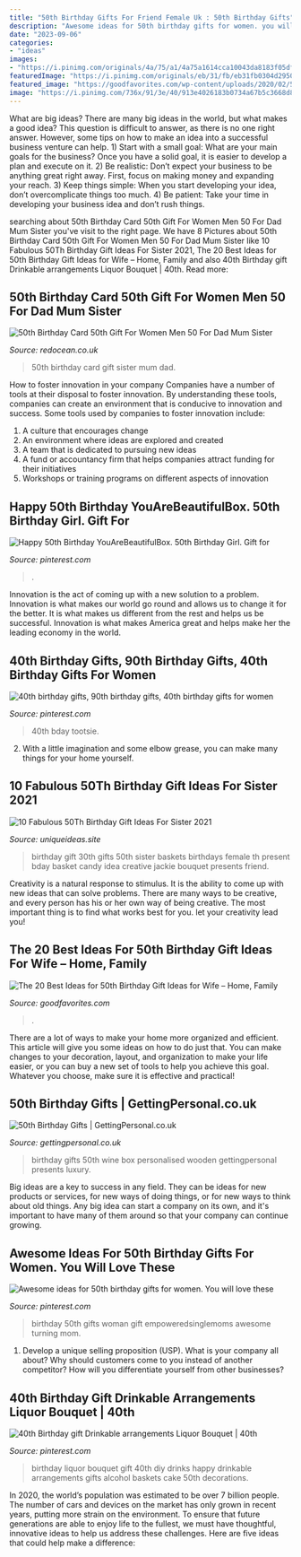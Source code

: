 ```yaml
---
title: "50th Birthday Gifts For Friend Female Uk : 50th Birthday Gifts"
description: "Awesome ideas for 50th birthday gifts for women. you will love these"
date: "2023-09-06"
categories:
- "ideas"
images:
- "https://i.pinimg.com/originals/4a/75/a1/4a75a1614cca10043da8183f05df5e70.jpg"
featuredImage: "https://i.pinimg.com/originals/eb/31/fb/eb31fb0304d29501259f5d5f47614f1b.png"
featured_image: "https://goodfavorites.com/wp-content/uploads/2020/02/50th-birthday-gift-ideas-for-wife-unique-50th-birthday-t-for-women-pink-opal-necklace-gold-5th-of-50th-birthday-gift-ideas-for-wife.jpg"
image: "https://i.pinimg.com/736x/91/3e/40/913e4026183b0734a67b5c3668d8336f.jpg"
---
```



What are big ideas?
There are many big ideas in the world, but what makes a good idea? This question is difficult to answer, as there is no one right answer. However, some tips on how to make an idea into a successful business venture can help. 1) Start with a small goal: What are your main goals for the business? Once you have a solid goal, it is easier to develop a plan and execute on it. 2) Be realistic: Don’t expect your business to be anything great right away. First, focus on making money and expanding your reach. 3) Keep things simple: When you start developing your idea, don’t overcomplicate things too much. 4) Be patient: Take your time in developing your business idea and don’t rush things.

	

		
searching about 50th Birthday Card 50th Gift For Women Men 50 For Dad Mum Sister you've visit to the right page. We have 8 Pictures about 50th Birthday Card 50th Gift For Women Men 50 For Dad Mum Sister like 10 Fabulous 50Th Birthday Gift Ideas For Sister 2021, The 20 Best Ideas for 50th Birthday Gift Ideas for Wife – Home, Family and also 40th Birthday gift Drinkable arrangements Liquor Bouquet | 40th. Read more:
		
    
## 50th Birthday Card 50th Gift For Women Men 50 For Dad Mum Sister

<img loading=lazy src="https://www.redocean.co.uk/image/cache/products/14197/image01_2000-1500x1500.jpg" onerror="this.onerror=null;this.src='https://tse2.mm.bing.net/th?id=OIP.3nJTxhSKxa3lAb4VPTB7HAHaHa&amp;pid=15.1';" alt="50th Birthday Card 50th Gift For Women Men 50 For Dad Mum Sister">

_Source: redocean.co.uk_

>50th birthday card gift sister mum dad. 

	

How to foster innovation in your company
Companies have a number of tools at their disposal to foster innovation. By understanding these tools, companies can create an environment that is conducive to innovation and success. 
Some tools used by companies to foster innovation include: 

1. A culture that encourages change 
2. An environment where ideas are explored and created 
3. A team that is dedicated to pursuing new ideas 
4. A fund or accountancy firm that helps companies attract funding for their initiatives 
5. Workshops or training programs on different aspects of innovation 

    
## Happy 50th Birthday YouAreBeautifulBox. 50th Birthday Girl. Gift For

<img loading=lazy src="https://i.pinimg.com/736x/91/3e/40/913e4026183b0734a67b5c3668d8336f.jpg" onerror="this.onerror=null;this.src='https://tse3.mm.bing.net/th?id=OIP.vbGFvRRrpPyA5vfLju-2HQHaJc&amp;pid=15.1';" alt="Happy 50th Birthday YouAreBeautifulBox. 50th Birthday Girl. Gift for">

_Source: pinterest.com_

>. 

	

Innovation is the act of coming up with a new solution to a problem. Innovation is what makes our world go round and allows us to change it for the better. It is what makes us different from the rest and helps us be successful. Innovation is what makes America great and helps make her the leading economy in the world.

    
## 40th Birthday Gifts, 90th Birthday Gifts, 40th Birthday Gifts For Women

<img loading=lazy src="https://i.pinimg.com/originals/4a/75/a1/4a75a1614cca10043da8183f05df5e70.jpg" onerror="this.onerror=null;this.src='https://tse3.mm.bing.net/th?id=OIP.lDoSOW0o9f1pVddQzw5GsQHaJ4&amp;pid=15.1';" alt="40th birthday gifts, 90th birthday gifts, 40th birthday gifts for women">

_Source: pinterest.com_

>40th bday tootsie. 

	

2. With a little imagination and some elbow grease, you can make many things for your home yourself.

    
## 10 Fabulous 50Th Birthday Gift Ideas For Sister 2021

<img loading=lazy src="https://www.uniqueideas.site/wp-content/uploads/jackies-30-th-birthday-gifts-pinterest-30th-birthdays-and-30.jpg" onerror="this.onerror=null;this.src='https://tse3.mm.bing.net/th?id=OIP.KksnitokHwcGkVzO08K9zgHaJ4&amp;pid=15.1';" alt="10 Fabulous 50Th Birthday Gift Ideas For Sister 2021">

_Source: uniqueideas.site_

>birthday gift 30th gifts 50th sister baskets birthdays female th present bday basket candy idea creative jackie bouquet presents friend. 

	

Creativity is a natural response to stimulus. It is the ability to come up with new ideas that can solve problems. There are many ways to be creative, and every person has his or her own way of being creative. The most important thing is to find what works best for you. let your creativity lead you!

    
## The 20 Best Ideas For 50th Birthday Gift Ideas For Wife – Home, Family

<img loading=lazy src="https://goodfavorites.com/wp-content/uploads/2020/02/50th-birthday-gift-ideas-for-wife-unique-50th-birthday-t-for-women-pink-opal-necklace-gold-5th-of-50th-birthday-gift-ideas-for-wife.jpg" onerror="this.onerror=null;this.src='https://tse1.mm.bing.net/th?id=OIP.70TSPCxhSMUxREWm5-nGHQHaGF&amp;pid=15.1';" alt="The 20 Best Ideas for 50th Birthday Gift Ideas for Wife – Home, Family">

_Source: goodfavorites.com_

>. 

	

There are a lot of ways to make your home more organized and efficient. This article will give you some ideas on how to do just that. You can make changes to your decoration, layout, and organization to make your life easier, or you can buy a new set of tools to help you achieve this goal. Whatever you choose, make sure it is effective and practical!

    
## 50th Birthday Gifts | GettingPersonal.co.uk

<img loading=lazy src="http://media.gettingpersonal.co.uk/122001/images/products/87/21887/lister.jpg?width=444" onerror="this.onerror=null;this.src='https://tse4.mm.bing.net/th?id=OIP.a82VAStnOtIeLz1biPuCHgHaHa&amp;pid=15.1';" alt="50th Birthday Gifts | GettingPersonal.co.uk">

_Source: gettingpersonal.co.uk_

>birthday gifts 50th wine box personalised wooden gettingpersonal presents luxury. 

	

Big ideas are a key to success in any field. They can be ideas for new products or services, for new ways of doing things, or for new ways to think about old things. Any big idea can start a company on its own, and it's important to have many of them around so that your company can continue growing.

    
## Awesome Ideas For 50th Birthday Gifts For Women. You Will Love These

<img loading=lazy src="https://i.pinimg.com/originals/eb/31/fb/eb31fb0304d29501259f5d5f47614f1b.png" onerror="this.onerror=null;this.src='https://tse2.mm.bing.net/th?id=OIP.XcarA5JCZQ2xwvYwct4xzwHaLH&amp;pid=15.1';" alt="Awesome ideas for 50th birthday gifts for women. You will love these">

_Source: pinterest.com_

>birthday 50th gifts woman gift empoweredsinglemoms awesome turning mom. 

	

1. Develop a unique selling proposition (USP). What is your company all about? Why should customers come to you instead of another competitor? How will you differentiate yourself from other businesses? 

    
## 40th Birthday Gift Drinkable Arrangements Liquor Bouquet | 40th

<img loading=lazy src="https://i.pinimg.com/originals/45/30/0d/45300d87ce5f16001db6ecf2aed31794.jpg" onerror="this.onerror=null;this.src='https://tse2.mm.bing.net/th?id=OIP.k-1LI0ilLSHSfQamSSLpxwHaNK&amp;pid=15.1';" alt="40th Birthday gift Drinkable arrangements Liquor Bouquet | 40th">

_Source: pinterest.com_

>birthday liquor bouquet gift 40th diy drinks happy drinkable arrangements gifts alcohol baskets cake 50th decorations. 

	

In 2020, the world’s population was estimated to be over 7 billion people. The number of cars and devices on the market has only grown in recent years, putting more strain on the environment. To ensure that future generations are able to enjoy life to the fullest, we must have thoughtful, innovative ideas to help us address these challenges. Here are five ideas that could help make a difference: 

